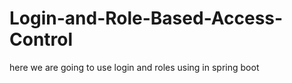 # Login-and-Role-Based-Access-Control
here we are going to use login and roles using in spring boot 
